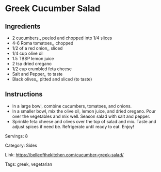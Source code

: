# Greek Cucumber Salad

## Ingredients
- 2 cucumbers,, peeled and chopped into 1/4 slices
- 4-6 Roma tomatoes,, chopped
- 1/2 of a red onion,, sliced
- 1/4 cup olive oil
- 1.5 TBSP lemon juice
- 2 tsp dried oregano
- 1/2 cup crumbled feta cheese
- Salt and Pepper,, to taste
- Black olives,, pitted and sliced (to taste)

## Instructions
- In a large bowl, combine cucumbers, tomatoes, and onions.
- In a smaller bowl, mix the olive oil, lemon juice, and dried oregano. Pour over the vegetables and mix well. Season salad with salt and pepper.
- Sprinkle feta cheese and olives over the top of salad and mix. Taste and adjust spices if need be. Refrigerate until ready to eat. Enjoy!

Servings: 8

Category: Sides

Link: https://belleofthekitchen.com/cucumber-greek-salad/

Tags: greek, vegetarian
